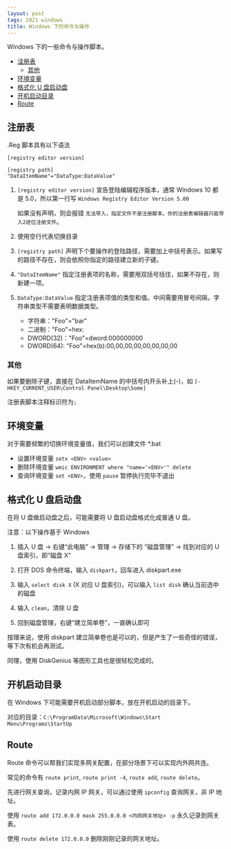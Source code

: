 ```yaml
---
layout: post
tags: 2021 windows
title: Windows 下的命令与操作
---
```


Windows 下的一些命令与操作脚本。

<!-- vim-markdown-toc GFM -->

- [注册表](#注册表)
  - [其他](#其他)
- [环境变量](#环境变量)
- [格式化 U 盘启动盘](#格式化-u-盘启动盘)
- [开机启动目录](#开机启动目录)
- [Route](#route)

<!-- vim-markdown-toc -->

## 注册表

.Reg 脚本具有以下语法

```reg
[registry editor version]

[registry path]
"DataItemName"="DataType:DataValue"
```

1. `[registry editor version]` 宣告登陆编辑程序版本，通常 Windows 10 都是 5.0，所以第一行写 `Windows Registry Editor Version 5.00`

   如果没有声明，则会报错 `无法导入，指定文件不是注册脚本。你的注册表编辑器只能导入2进位注册文件`。

2. 使用空行代表切换目录

3. `[registry path]` 声明下个要操作的登陆路径，需要加上中括号表示。如果写的路径不存在，则会依照你指定的路径建立新的子键。

4. `"DataItemName"` 指定注册表项的名称，需要用双括号括住，如果不存在，则新建一项。

5. `DataType:DataValue` 指定注册表项值的类型和值。中间需要用冒号间隔，字符串类型不需要表明数据类型。

   - 字符串："Foo"="bar"
   - 二进制："Foo"=hex:
   - DWORD(32)："Foo"=dword:000000000
   - DWORD(64): "Foo"=hex(b):00,00,00,00,00,00,00,00

### 其他

如果要删除子键，直接在 DataItemName 的中括号内开头补上(-)，如 `[-HKEY_CURRENT_USER\Control Panel\Desktop\Some]`

注册表脚本注释标识符为`;`

## 环境变量

对于需要频繁的切换环境变量值，我们可以创建文件 \*.bat

- 设置环境变量 `setx <ENV> <value>`
- 删除环境变量 `wmic ENVIRONMENT where "name='<ENV>'" delete`
- 查询环境变量 `set <ENV>`，使用 `pause` 暂停执行完毕不退出

## 格式化 U 盘启动盘

在将 U 盘做启动盘之后，可能需要将 U 盘启动盘格式化成普通 U 盘。

注意：以下操作基于 Windows

1. 插入 U 盘 -> 右键“此电脑” -> 管理 -> 存储下的 “磁盘管理” -> 找到对应的 U 盘索引，即“磁盘 X”

2. 打开 DOS 命令终端，输入 `diskpart`，回车进入 diskpart.exe

3. 输入 `select disk X` (X 对应 U 盘索引)，可以输入 `list disk` 确认当前选中的磁盘

4. 输入 `clean`，清除 U 盘

5. 回到磁盘管理，右键“建立简单卷”，一直确认即可

按理来说，使用 diskpart 建立简单卷也是可以的，但是产生了一些奇怪的错误，等下次有机会再测试。

同理，使用 DiskGenius 等图形工具也是很轻松完成的。

## 开机启动目录

在 Windows 下可能需要开机启动部分脚本，放在开机启动的目录下。

对应的目录：`C:\ProgramData\Microsoft\Windows\Start Menu\Programs\StartUp`

## Route

Route 命令可以帮我们实现多网关配置，在部分场景下可以实现内外网共连。

常见的命令有 `route print`, `route print -4`, `route add`, `route delete`。

先进行网关查询，记录内网 IP 网关，可以通过使用 `ipconfig` 查询网关，非 IP 地址。

使用 `route add 172.0.0.0 mask 255.0.0.0 <内网网关地址> -p` 永久记录到网关表。

使用 `route delete 172.0.0.0` 删除刚刚记录的网关地址。
